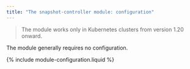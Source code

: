 ```yaml
---
title: "The snapshot-controller module: configuration"
---
```


> The module works only in Kubernetes clusters from version 1.20 onward.

The module generally requires no configuration.

{% include module-configuration.liquid %}

